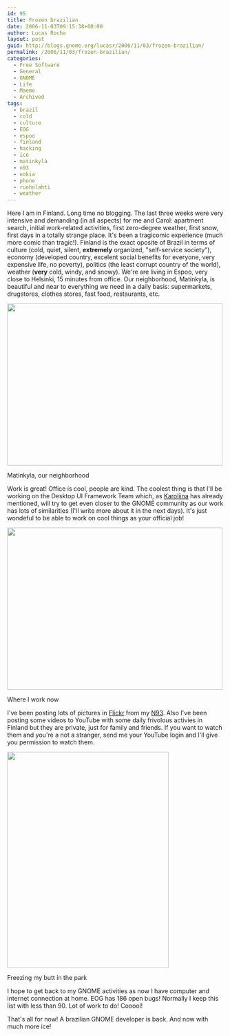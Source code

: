 ```yaml
---
id: 95
title: Frozen brazilian
date: 2006-11-03T09:15:38+00:00
author: Lucas Rocha
layout: post
guid: http://blogs.gnome.org/lucasr/2006/11/03/frozen-brazilian/
permalink: /2006/11/03/frozen-brazilian/
categories:
  - Free Software
  - General
  - GNOME
  - Life
  - Maemo
  - Archived
tags:
  - brazil
  - cold
  - culture
  - EOG
  - espoo
  - finland
  - hacking
  - ice
  - matinkylä
  - n93
  - nokia
  - phone
  - ruoholahti
  - weather
---
```

Here I am in Finland. Long time no blogging. The last three weeks were very
intensive and demanding (in all aspects) for me and Carol: apartment search,
initial work-related activities, first zero-degree weather, first
snow, first days in a totally strange place. It's been a tragicomic
experience (much more comic than tragic!). Finland is the exact
oposite of Brazil in terms of culture (cold, quiet, silent,
**extremely** organized, "self-service society"), economy
(developed country, excelent social benefits for everyone, very
expensive life, no poverty), politics (the least corrupt country of
the world), weather (**very** cold, windy, and snowy). We're are
living in Espoo, very close to Helsinki, 15 minutes from office. Our
neighborhood, Matinkyla, is beautiful and near to everything we need
in a daily basis: supermarkets, drugstores, clothes stores, fast
food, restaurants, etc.

<div style="width: 510px" class="wp-caption alignnone">
  <img src="http://farm1.static.flickr.com/103/289378070_e0b610daeb.jpg" alt="" width="500" height="375" />
  <p class="wp-caption-text">
    Matinkyla, our neighborhood
  </p>
</div>

Work is great! Office is cool, people are kind. The coolest thing is that I'll
be working on the Desktop UI Framework Team which, as
[Karoliina](http://www.karoliinasalminen.com/blog/?p=148) has already
mentioned, will try to get even closer to the GNOME community as our work has
lots of similarities (I'll write more about it in the next days). It's just
wondeful to be able to work on cool things as your official job!

<div style="width: 510px" class="wp-caption alignnone">
  <img src="http://farm1.static.flickr.com/80/273848091_a8db3a59af.jpg" alt="" width="500" height="375" />
  <p class="wp-caption-text">
    Where I work now
  </p>
</div>

I've been posting lots of pictures in
[Flickr](http://flickr.com/photos/lucasrocha/) from my
[N93](http://en.wikipedia.org/wiki/N93). Also I've been posting some videos to
YouTube with some daily frivolous activies in Finland but they are private,
just for family and friends. If you want to watch them and you're a not
a stranger, send me your YouTube login and I'll give you permission to
watch them.

<div style="width: 385px" class="wp-caption alignnone">
  <img src="http://farm1.static.flickr.com/82/282564702_8ef1d07fcd.jpg" alt="" width="375" height="500" />
  <p class="wp-caption-text">
    Freezing my butt in the park
  </p>
</div>

I hope to get back to my GNOME activities as now I have computer and internet
connection at home. EOG has 186 open bugs! Normally I keep this list with less
than 90. Lot of work to do! Cooool!

That's all for now! A brazilian GNOME developer is back. And now with much more
ice!
